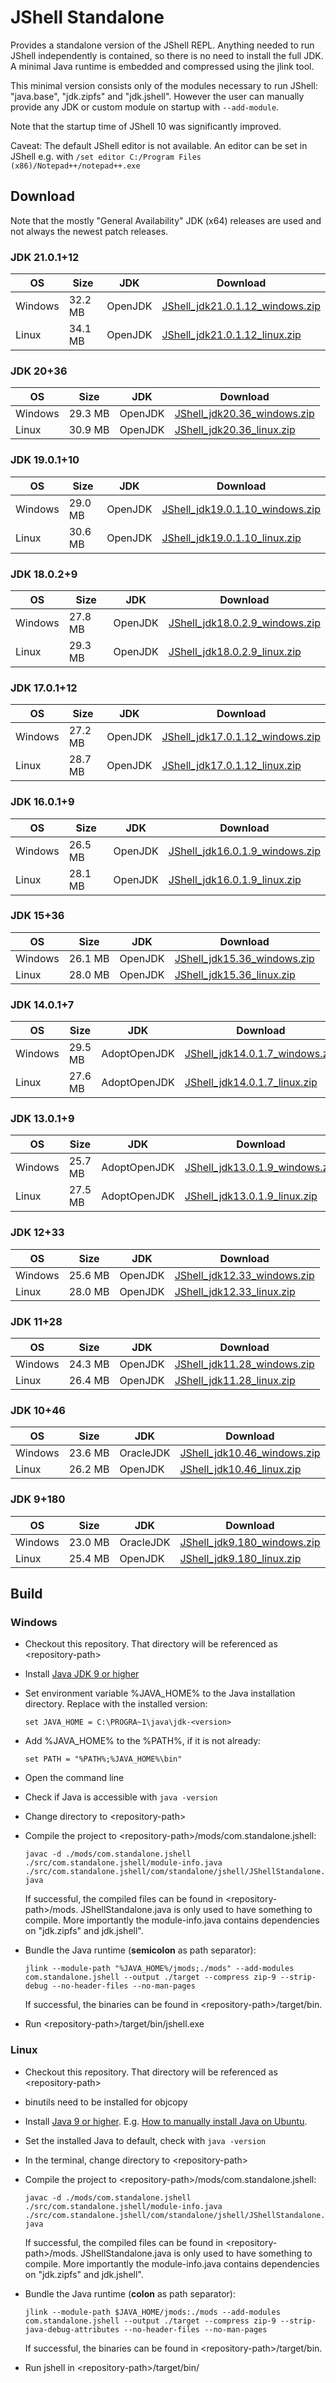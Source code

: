 # JShell Standalone
Provides a standalone version of the JShell REPL. Anything needed to run JShell independently is contained, so there is no need to install the full JDK. A minimal Java runtime is embedded and compressed using the jlink tool.

This minimal version consists only of the modules necessary to run JShell: "java.base", "jdk.zipfs" and "jdk.jshell".
However the user can manually provide any JDK or custom module on startup with `--add-module`.

Note that the startup time of JShell 10 was significantly improved.

Caveat: The default JShell editor is not available. An editor can be set in JShell e.g. with `/set editor C:/Program Files (x86)/Notepad++/notepad++.exe`

## Download

Note that the mostly "General Availability" JDK (x64) releases are used and not always the newest patch releases.

### JDK 21.0.1+12

| OS | Size | JDK | Download |
| - | - | - | - |
| Windows | 32.2 MB | OpenJDK | [JShell_jdk21.0.1.12_windows.zip](https://github.com/shathor/JShellStandalone/releases/download/jdk-21.0.1%2B12/JShell_jdk21.0.1.12_windows.zip) |
| Linux | 34.1 MB | OpenJDK | [JShell_jdk21.0.1.12_linux.zip](https://github.com/shathor/JShellStandalone/releases/download/jdk-21.0.1%2B12/JShell_jdk21.0.1.12_linux.zip) |
### JDK 20+36

| OS | Size | JDK | Download |
| - | - | - | - |
| Windows | 29.3 MB | OpenJDK | [JShell_jdk20.36_windows.zip](https://github.com/shathor/JShellStandalone/releases/download/jdk-20%2B36/JShell_jdk20.36_windows.zip) |
| Linux | 30.9 MB | OpenJDK | [JShell_jdk20.36_linux.zip](https://github.com/shathor/JShellStandalone/releases/download/jdk-20%2B36/JShell_jdk20.36_linux.zip) |
### JDK 19.0.1+10

| OS | Size | JDK | Download |
| - | - | - | - |
| Windows | 29.0 MB | OpenJDK | [JShell_jdk19.0.1.10_windows.zip](https://github.com/shathor/JShellStandalone/releases/download/jdk-19.0.1%2B10/JShell_jdk19.0.1.10_windows.zip) |
| Linux | 30.6 MB | OpenJDK | [JShell_jdk19.0.1.10_linux.zip](https://github.com/shathor/JShellStandalone/releases/download/jdk-19.0.1%2B10/JShell_jdk19.0.1.10_linux.zip) |
### JDK 18.0.2+9

| OS | Size | JDK | Download |
| - | - | - | - |
| Windows | 27.8 MB | OpenJDK | [JShell_jdk18.0.2.9_windows.zip](https://github.com/shathor/JShellStandalone/releases/download/jdk-18.0.2%2B9/JShell_jdk18.0.2.9_windows.zip) |
| Linux | 29.3 MB | OpenJDK | [JShell_jdk18.0.2.9_linux.zip](https://github.com/shathor/JShellStandalone/releases/download/jdk-18.0.2%2B9/JShell_jdk18.0.2.9_linux.zip) |
### JDK 17.0.1+12

| OS | Size | JDK | Download |
| - | - | - | - |
| Windows | 27.2 MB | OpenJDK | [JShell_jdk17.0.1.12_windows.zip](https://github.com/shathor/JShellStandalone/releases/download/jdk-17.0.1%2B12/JShell_jdk17.0.1.12_windows.zip) |
| Linux | 28.7 MB | OpenJDK | [JShell_jdk17.0.1.12_linux.zip](https://github.com/shathor/JShellStandalone/releases/download/jdk-17.0.1%2B12/JShell_jdk17.0.1.12_linux.zip) |
### JDK 16.0.1+9

| OS | Size | JDK | Download |
| - | - | - | - |
| Windows | 26.5 MB | OpenJDK | [JShell_jdk16.0.1.9_windows.zip](https://github.com/shathor/JShellStandalone/releases/download/jdk-16.0.1%2B9/JShell_jdk16.0.1.9_windows.zip) |
| Linux | 28.1 MB | OpenJDK | [JShell_jdk16.0.1.9_linux.zip](https://github.com/shathor/JShellStandalone/releases/download/jdk-16.0.1%2B9/JShell_jdk16.0.1.9_linux.zip) |
### JDK 15+36

| OS | Size | JDK | Download |
| - | - | - | - |
| Windows | 26.1 MB | OpenJDK | [JShell_jdk15.36_windows.zip](https://github.com/shathor/JShellStandalone/releases/download/jdk-15%2B36/JShell_jdk15.36_windows.zip) |
| Linux | 28.0 MB | OpenJDK | [JShell_jdk15.36_linux.zip](https://github.com/shathor/JShellStandalone/releases/download/jdk-15%2B36/JShell_jdk15.36_linux.zip) |
### JDK 14.0.1+7

| OS | Size | JDK | Download |
| - | - | - | - |
| Windows | 29.5 MB | AdoptOpenJDK | [JShell_jdk14.0.1.7_windows.zip](https://github.com/shathor/JShellStandalone/releases/download/jdk-14.0.1%2B7/JShell_jdk14.0.1.7_windows.zip) |
| Linux | 27.6 MB | AdoptOpenJDK | [JShell_jdk14.0.1.7_linux.zip](https://github.com/shathor/JShellStandalone/releases/download/jdk-14.0.1%2B7/JShell_jdk14.0.1.7_linux.zip) |
### JDK 13.0.1+9

| OS | Size | JDK | Download |
| - | - | - | - |
| Windows | 25.7 MB | AdoptOpenJDK | [JShell_jdk13.0.1.9_windows.zip](https://github.com/shathor/JShellStandalone/releases/download/jdk-13.0.1%2B9/JShell_jdk13.0.1.9_windows.zip) |
| Linux | 27.5 MB | AdoptOpenJDK | [JShell_jdk13.0.1.9_linux.zip](https://github.com/shathor/JShellStandalone/releases/download/jdk-13.0.1%2B9/JShell_jdk13.0.1.9_linux.zip) |
### JDK 12+33

| OS | Size | JDK | Download |
| - | - | - | - |
| Windows | 25.6 MB | OpenJDK | [JShell_jdk12.33_windows.zip](https://github.com/shathor/JShellStandalone/releases/download/jdk-12%2B33/JShell_jdk12.33_windows.zip) |
| Linux | 28.0 MB | OpenJDK | [JShell_jdk12.33_linux.zip](https://github.com/shathor/JShellStandalone/releases/download/jdk-12%2B33/JShell_jdk12.33_linux.zip) |
### JDK 11+28

| OS | Size | JDK | Download |
| - | - | - | - |
| Windows | 24.3 MB | OpenJDK | [JShell_jdk11.28_windows.zip](https://github.com/shathor/JShellStandalone/releases/download/jdk-11%2B28/JShell_jdk11.28_windows.zip) |
| Linux | 26.4 MB | OpenJDK | [JShell_jdk11.28_linux.zip](https://github.com/shathor/JShellStandalone/releases/download/jdk-11%2B28/JShell_jdk11.28_linux.zip) |
### JDK 10+46

| OS | Size | JDK | Download |
| - | - | - | - |
| Windows | 23.6 MB | OracleJDK | [JShell_jdk10.46_windows.zip](https://github.com/shathor/JShellStandalone/releases/download/jdk-10%2B46/JShell_jdk10.46_windows.zip) |
| Linux | 26.2 MB | OpenJDK | [JShell_jdk10.46_linux.zip](https://github.com/shathor/JShellStandalone/releases/download/jdk-10%2B46/JShell_jdk10.46_linux.zip) |
### JDK 9+180

| OS | Size | JDK | Download |
| - | - | - | - |
| Windows | 23.0 MB | OracleJDK | [JShell_jdk9.180_windows.zip](https://github.com/shathor/JShellStandalone/releases/download/jdk-9%2B180/JShell_jdk9.180_windows.zip) |
| Linux | 25.4 MB | OpenJDK | [JShell_jdk9.180_linux.zip](https://github.com/shathor/JShellStandalone/releases/download/jdk-9%2B180/JShell_jdk9.180_linux.zip) |

## Build

### Windows

* Checkout this repository. That directory will be referenced as \<repository-path>
* Install [Java JDK 9 or higher](http://jdk.java.net/)
* Set environment variable %JAVA_HOME% to the Java installation directory. Replace <version> with the installed version:

  `set JAVA_HOME = C:\PROGRA~1\java\jdk-<version>`
  
* Add %JAVA_HOME% to the %PATH%, if it is not already:

  `set PATH = "%PATH%;%JAVA_HOME%\bin"`
* Open the command line
* Check if Java is accessible with `java -version`
* Change directory to \<repository-path>
* Compile the project to \<repository-path>/mods/com.standalone.jshell:

  `javac -d ./mods/com.standalone.jshell ./src/com.standalone.jshell/module-info.java ./src/com.standalone.jshell/com/standalone/jshell/JShellStandalone.java`
  
  If successful, the compiled files can be found in \<repository-path>/mods.
  JShellStandalone.java is only used to have something to compile.
  More importantly the module-info.java contains dependencies on "jdk.zipfs" and jdk.jshell".
* Bundle the Java runtime (**semicolon** as path separator):

  `jlink --module-path "%JAVA_HOME%/jmods;./mods" --add-modules com.standalone.jshell --output ./target --compress zip-9 --strip-debug --no-header-files --no-man-pages`
  
  If successful, the binaries can be found in \<repository-path>/target/bin.
  
* Run \<repository-path>/target/bin/jshell.exe

### Linux

* Checkout this repository. That directory will be referenced as \<repository-path>
* binutils need to be installed for objcopy
* Install [Java 9 or higher](http://jdk.java.net/). E.g. [How to manually install Java on Ubuntu](https://thishosting.rocks/install-java-ubuntu/#manually).
* Set the installed Java to default, check with `java -version`
* In the terminal, change directory to \<repository-path>
* Compile the project to \<repository-path>/mods/com.standalone.jshell:

  `javac -d ./mods/com.standalone.jshell ./src/com.standalone.jshell/module-info.java ./src/com.standalone.jshell/com/standalone/jshell/JShellStandalone.java`
  
  If successful, the compiled files can be found in \<repository-path>/mods.
  JShellStandalone.java is only used to have something to compile.
  More importantly the module-info.java contains dependencies on "jdk.zipfs" and jdk.jshell".
* Bundle the Java runtime (**colon** as path separator):

  `jlink --module-path $JAVA_HOME/jmods:./mods --add-modules com.standalone.jshell --output ./target --compress zip-9 --strip-java-debug-attributes --no-header-files --no-man-pages`
  
  If successful, the binaries can be found in \<repository-path>/target/bin.
  
* Run jshell in \<repository-path>/target/bin/
  
  
  




